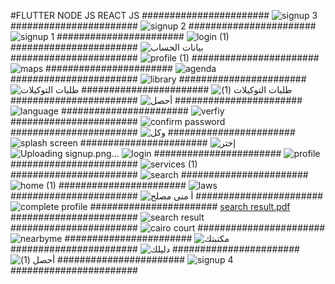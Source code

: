 
#FLUTTER NODE JS REACT JS 
#######################
![signup 3](https://github.com/M-Metaw3/adallah-app-with-dashboard/assets/107302134/08bbcb8f-1b11-415a-8762-e1ac550bd16d)
#######################
![signup 2](https://github.com/M-Metaw3/adallah-app-with-dashboard/assets/107302134/86a11f9a-b1c3-4b87-8e76-dbbac186b7dd)
#######################
![signup 1](https://github.com/M-Metaw3/adallah-app-with-dashboard/assets/107302134/83a0320b-44aa-4444-b2b6-75996cf250b7)
#######################
![login (1)](https://github.com/M-Metaw3/adallah-app-with-dashboard/assets/107302134/79d12972-f0b2-4039-8a7c-fbbac2242351)
#######################
![بيانات الحساب](https://github.com/M-Metaw3/adallah-app-with-dashboard/assets/107302134/ffe9bcf0-26ed-4360-ade6-3fd587e5ad9c)
#######################
![profile (1)](https://github.com/M-Metaw3/adallah-app-with-dashboard/assets/107302134/a911ce4d-1333-498e-94cf-42b7dd5ef224)
#######################
![maps](https://github.com/M-Metaw3/adallah-app-with-dashboard/assets/107302134/599bb4bf-fdd3-4d99-b6f8-29352a7d94fb)
#######################
![agenda](https://github.com/M-Metaw3/adallah-app-with-dashboard/assets/107302134/60b4e77b-7985-45df-a8ac-08c5bdf9cf6e)
#######################
![library](https://github.com/M-Metaw3/adallah-app-with-dashboard/assets/107302134/c63271f2-a7c8-4fac-93c6-4a87933c1640)
#######################
![طلبات التوكيلات](https://github.com/M-Metaw3/adallah-app-with-dashboard/assets/107302134/5da558a8-3993-40f3-8249-3037b26867e5)
#######################
![طلبات التوكيلات (1)](https://github.com/M-Metaw3/adallah-app-with-dashboard/assets/107302134/d4ee6f2c-cf75-4e60-8301-c98cc5800427)
#######################
![أحصل](https://github.com/M-Metaw3/adallah-app-with-dashboard/assets/107302134/581c8ed4-d77d-4ae2-bfc7-380d0e9d6719)
#######################
![language](https://github.com/M-Metaw3/adallah-app-with-dashboard/assets/107302134/e963d558-00a4-405b-8a55-585206691bec)
#######################
![verfiy](https://github.com/M-Metaw3/adallah-app-with-dashboard/assets/107302134/1cb71979-88f1-40e0-ac5e-1beea9296554)
#######################
![confirm password](https://github.com/M-Metaw3/adallah-app-with-dashboard/assets/107302134/65ab5f69-aa65-4c8d-856b-e87a5d80b8b3)
#######################
![وكل](https://github.com/M-Metaw3/adallah-app-with-dashboard/assets/107302134/c9d987ca-bfe4-4c7b-91bd-91e30854a371)
#######################
![splash screen](https://github.com/M-Metaw3/adallah-app-with-dashboard/assets/107302134/831ce6c0-70b1-4062-89ca-50e0f5e8ab60)
#######################
![إختر](https://github.com/M-Metaw3/adallah-app-with-dashboard/assets/107302134/136a13b5-9e46-4276-949e-a7013c3fb0e9)
![Uploading signup.png…]()
![login](https://github.com/M-Metaw3/adallah-app-with-dashboard/assets/107302134/f3f82e38-1b9e-4c6c-ab93-ee67993246f2)
#######################
![profile](https://github.com/M-Metaw3/adallah-app-with-dashboard/assets/107302134/07efbcfa-21f6-4238-9d26-93f3a7136915)
#######################
![services (1)](https://github.com/M-Metaw3/adallah-app-with-dashboard/assets/107302134/380991eb-37b5-4df1-89c6-f9c24167151e)
#######################
![search](https://github.com/M-Metaw3/adallah-app-with-dashboard/assets/107302134/728b760a-4b50-4865-a5ac-b50b07b28c49)
#######################
![home (1)](https://github.com/M-Metaw3/adallah-app-with-dashboard/assets/107302134/f1b7dcaa-0dd2-4c42-84a1-46cb29243693)
#######################
![laws](https://github.com/M-Metaw3/adallah-app-with-dashboard/assets/107302134/5414e08c-e7fd-455f-9390-9ea1aacb782f)
#######################
![أ  منى مصلح](https://github.com/M-Metaw3/adallah-app-with-dashboard/assets/107302134/a6bb1b6f-bf9f-47d4-8139-961099134cba)
#######################
![complete profile](https://github.com/M-Metaw3/adallah-app-with-dashboard/assets/107302134/88ec279e-b0d2-4b2f-b17d-8d4c00657ece)
#######################
[search result.pdf](https://github.com/M-Metaw3/adallah-app-with-dashboard/files/12064472/search.result.pdf)
#######################
![search result](https://github.com/M-Metaw3/adallah-app-with-dashboard/assets/107302134/46abe1d0-ee20-441f-b7b7-ee5499d7da3e)
#######################
![cairo court](https://github.com/M-Metaw3/adallah-app-with-dashboard/assets/107302134/88785f2d-2b76-400b-a479-43431ebdfad4)
#######################
![nearbyme](https://github.com/M-Metaw3/adallah-app-with-dashboard/assets/107302134/5d79039a-c137-4b1a-9a26-842ceee49d65)
#######################
![مكتبتك](https://github.com/M-Metaw3/adallah-app-with-dashboard/assets/107302134/ea4b4508-7902-4ee9-b6c9-22b0f13e2cfd)
#######################
![دليلك](https://github.com/M-Metaw3/adallah-app-with-dashboard/assets/107302134/e5a99a43-7285-49a1-8297-e121095a22fc)
#######################
![أحصل (1)](https://github.com/M-Metaw3/adallah-app-with-dashboard/assets/107302134/d0cba394-0654-45d5-8048-02afb6941800)
#######################
![signup 4](https://github.com/M-Metaw3/adallah-app-with-dashboard/assets/107302134/94cf95b8-0a90-47a0-95be-6512ee0a7d73)
#######################
